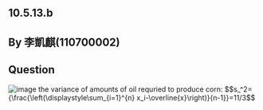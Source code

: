 ## 10.5.13.b
## By 李凱麒(110700002)

## Question
![image](https://github.com/HWTeng-Course/202402-Statistics/assets/162072191/1792a458-ac8b-4a70-bde8-708446066f95)
the variance of amounts of oil requried to produce corn:
 $$s_^2=\{\frac{\left(\displaystyle\sum_{i=1}^{n} x_i-\overline{x}\right)}{n-1}}=11/3$$
 
